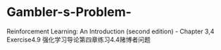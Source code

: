 # Gambler-s-Problem-
Reinforcement Learning: An Introduction (second edition) - Chapter 3,4 Exercise4.9 强化学习导论第四章练习4.4赌博者问题
